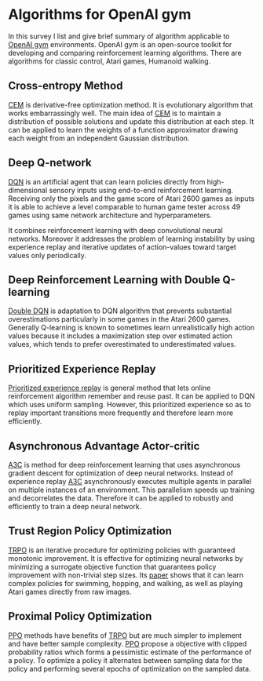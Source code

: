 # Algorithms for OpenAI gym

In this survey I list and give brief summary of algorithm applicable to
[OpenAI gym][gym] environments.
OpenAI gym is an open-source toolkit for developing and comparing
reinforcement learning algorithms.
There are algorithms for classic control, Atari games, Humanoid walking.

[gym]: https://github.com/openai/gym

## Cross-entropy Method

[CEM] is derivative-free optimization method.
It is evolutionary algorithm that works embarrassingly well.
The main idea of [CEM] is to maintain a distribution of possible solutions
and update this distribution at each step.
It can be applied to learn the weights of a function approximator
drawing each weight from an independent Gaussian distribution.

[cem]: http://ie.technion.ac.il/CE/files/papers/Learning%20Tetris%20Using%20the%20Noisy%20Cross-Entropy%20Method.pdf

## Deep Q-network

[DQN] is an artificial agent that can learn policies directly from
high-dimensional sensory inputs using end-to-end reinforcement learning.
Receiving only the pixels and the game score of Atari 2600 games as inputs
it is able to achieve a level comparable to human game tester across 49 games
using same network architecture and hyperparameters.

It combines reinforcement learning with deep convolutional neural networks.
Moreover it addresses the problem of learning instability by using experience
replay and iterative updates of action-values toward target values only
periodically.

[dqn]: https://storage.googleapis.com/deepmind-media/dqn/DQNNaturePaper.pdf

## Deep Reinforcement Learning with Double Q-learning

[Double DQN][double-dqn] is adaptation to DQN algorithm that prevents
substantial overestimations particularly in some games in the Atari 2600 games.
Generally Q-learning is known to sometimes learn unrealistically high action
values because it includes a maximization step over estimated action values,
which tends to prefer overestimated to underestimated values.

[double-dqn]: https://arxiv.org/abs/1509.06461

## Prioritized Experience Replay

[Prioritized experience replay][prioritized] is general method that lets
online reinforcement algorithm remember and reuse past.
It can be applied to DQN which uses uniform sampling.
However, this prioritized experience so as to replay important transitions
more frequently and therefore learn more efficiently.

[prioritized]: https://arxiv.org/abs/1511.05952

## Asynchronous Advantage Actor-critic

[A3C] is method for deep reinforcement learning that uses asynchronous
gradient descent for optimization of deep neural networks.
Instead of experience replay [A3C] asynchronously executes multiple agents in
parallel on multiple instances of an environment.
This parallelism speeds up training and decorrelates the data.
Therefore it can be applied to robustly and efficiently to train a deep neural
network.

[a3c]: https://arxiv.org/abs/1602.01783

## Trust Region Policy Optimization

[TRPO] is an iterative procedure for optimizing policies with guaranteed
monotonic improvement.
It is effective for optimizing neural networks by minimizing a surrogate
objective function that guarantees policy improvement with non-trivial step
sizes.
Its [paper][trpo] shows that it can learn complex policies for swimming,
hopping, and walking, as well as playing Atari games directly from raw images.

[trpo]: https://arxiv.org/abs/1502.05477

## Proximal Policy Optimization

[PPO] methods have benefits of [TRPO] but are much simpler to implement and
have better sample complexity.
[PPO] propose a objective with clipped probability ratios which forms a
pessimistic estimate of the performance of a policy.
To optimize a policy it alternates between sampling data for the policy
and performing several epochs of optimization on the sampled data.

[ppo]: https://arxiv.org/abs/1707.06347
